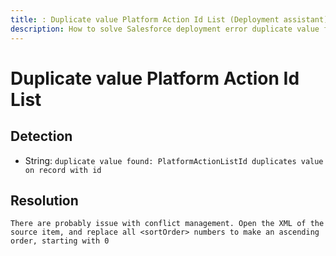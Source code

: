 ```yaml
---
title: : Duplicate value Platform Action Id List (Deployment assistant)
description: How to solve Salesforce deployment error duplicate value found: PlatformActionListId duplicates value on record with id
---
```

<!-- markdownlint-disable MD013 -->
# Duplicate value Platform Action Id List

## Detection

- String: `duplicate value found: PlatformActionListId duplicates value on record with id`

## Resolution

```shell
There are probably issue with conflict management. Open the XML of the source item, and replace all <sortOrder> numbers to make an ascending order, starting with 0
```

